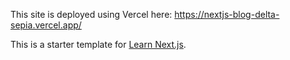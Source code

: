 This site is deployed using Vercel here: https://nextjs-blog-delta-sepia.vercel.app/

This is a starter template for [Learn Next.js](https://nextjs.org/learn).
